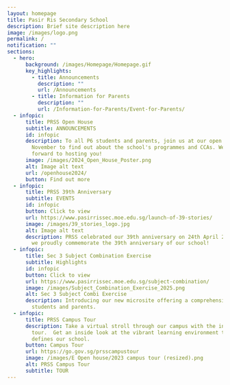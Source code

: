```yaml
---
layout: homepage
title: Pasir Ris Secondary School
description: Brief site description here
image: /images/logo.png
permalink: /
notification: ""
sections:
  - hero:
      background: /images/Homepage/Homepage.gif
      key_highlights:
        - title: Announcements
          description: ""
          url: /Announcements
        - title: Information for Parents
          description: ""
          url: /Information-for-Parents/Event-for-Parents/
  - infopic:
      title: PRSS Open House
      subtitle: ANNOUNCEMENTS
      id: infopic
      description: To all P6 students and parents, join us at our open house on 23
        November to find out about the school's programmes and CCAs. We look
        forward to hosting you!
      image: /images/2024_Open_House_Poster.png
      alt: Image alt text
      url: /openhouse2024/
      button: Find out more
  - infopic:
      title: PRSS 39th Anniversary
      subtitle: EVENTS
      id: infopic
      button: Click to view
      url: https://www.pasirrissec.moe.edu.sg/launch-of-39-stories/
      image: /images/39_stories_logo.jpg
      alt: Image alt text
      description: PRSS celebrated our 39th anniversary on 24th April 2024. Join us as
        we proudly commemorate the 39th anniversary of our school!
  - infopic:
      title: Sec 3 Subject Combination Exercise
      subtitle: Highlights
      id: infopic
      button: Click to view
      url: https://www.pasirrissec.moe.edu.sg/subject-combination/
      image: /images/Subject_Combination_Exercise_2025.png
      alt: Sec 3 Subject Combi Exercise
      description: Introducing our new microsite offering a comprehensive resource for
        students and parents.
  - infopic:
      title: PRSS Campus Tour
      description: Take a virtual stroll through our campus with the interactive 360°
        tour.  Get an inside look at the vibrant learning environment that
        defines our school.
      button: Campus Tour
      url: https://go.gov.sg/prsscampustour
      image: /images/E Open house/2023 campus tour (resized).png
      alt: PRSS Campus Tour
      subtitle: TOUR
---
```

